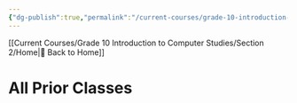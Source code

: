 ```yaml
---
{"dg-publish":true,"permalink":"/current-courses/grade-10-introduction-to-computer-studies/section-2/all-prior-classes/","dgHomeLink":false,"dgPassFrontmatter":false}
---
```


[[Current Courses/Grade 10 Introduction to Computer Studies/Section 2/Home|🏡 Back to Home]]
# All Prior Classes

<div class="transclusion internal-embed is-loaded"><div class="markdown-embed">

<div class="markdown-embed-title">



</div>



</div></div>
